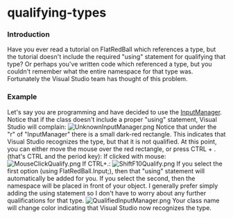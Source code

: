 # qualifying-types

### Introduction

Have you ever read a tutorial on FlatRedBall which references a type, but the tutorial doesn't include the required "using" statement for qualifying that type? Or perhaps you've written code which referenced a type, but you couldn't remember what the entire namespace for that type was. Fortunately the Visual Studio team has thought of this problem.

### Example

Let's say you are programming and have decided to use the [InputManager](../../../frb/docs/index.php). Notice that if the class doesn't include a proper "using" statement, Visual Studio will complain: ![UnknownInputManager.png](../../../media/migrated_media-UnknownInputManager.png) Notice that under the "r" of "InputManager" there is a small dark-red rectangle. This indicates that Visual Studio recognizes the type, but that it is not qualified. At this point, you can either move the mouse over the red rectangle, or press CTRL + . (that's CTRL and the period key): If clicked with mouse: ![MouseClickQualify.png](../../../media/migrated_media-MouseClickQualify.png) If CTRL+.: ![ShiftF10Qualify.png](../../../media/migrated_media-ShiftF10Qualify.png) If you select the first option (using FlatRedBall.Input;), then that "using" statement will automatically be added for you. If you select the second, then the namespace will be placed in front of your object. I generally prefer simply adding the using statement so I don't have to worry about any further qualifications for that type. ![QualifiedInputManager.png](../../../media/migrated_media-QualifiedInputManager.png) Your class name will change color indicating that Visual Studio now recognizes the type.
